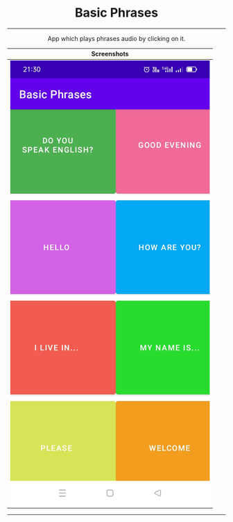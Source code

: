 # <h1 align="center">Basic Phrases</h1>
<hr size="4" noshade="">
<p align="center">App which plays phrases audio by clicking on it.</p>
<table>
    <thead>
        <tr>
          <th colspan="1"><b>Screenshots</b></th>
        </tr>
    </thead>
    <tbody>
        <tr>
            <td><img src="Basic Phrases.jpeg" widht="100"></td>
        </tr>
    </tbody>
</table>
<hr size="4" noshade="">
